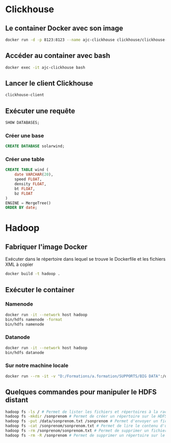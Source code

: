 # Clickhouse

## Le container Docker avec son image

```bash
docker run -d -p 8123:8123 --name ajc-clickhouse clickhouse/clickhouse-server
```

## Accéder au container avec bash

```bash
docker exec -it ajc-clickhouse bash
```

## Lancer le client Clickhouse

```bash
clickhouse-client
```

## Exécuter une requête

```sql
SHOW DATABASES;
```

### Créer une base

```sql
CREATE DATABASE solarwind;
```

### Créer une table

```sql
CREATE TABLE wind (
    date VARCHAR(20),
    speed FLOAT,
    density FLOAT,
    bt FLOAT,
    bz FLOAT
)
ENGINE = MergeTree()
ORDER BY date;
```


# Hadoop

## Fabriquer l'image Docker

Exécuter dans le répertoire dans lequel se trouve le Dockerfile et les fichiers XML à copier

```bash
docker build -t hadoop .
```

## Exécuter le container

### Namenode

```bash
docker run -it --network host hadoop
bin/hdfs namenode -format
bin/hdfs namenode
```

### Datanode

```bash
docker run -it --network host hadoop
bin/hdfs datanode
```

### Sur notre machine locale

```bash
docker run --rm -it -v "D:/Formations/a.formation/SUPPORTS/BIG DATA":/data hadoop
```

## Quelques commandes pour manipuler le HDFS distant

```bash
hadoop fs -ls / # Permet de lister les fichiers et répertoires à la racine de HDFS
hadoop fs -mkdir /sonprenom # Permet de créer un répertoire sur le HDFS
hadoop fs -put /data/sonprenom.txt /sonprenom # Permet d'envoyer un fichier local vers le HDFS
hadoop fs -cat /sonprenom/sonprenom.txt # Permet de lire le contenu d'un fichier sur le HDFS
hadoop fs -rm /sonprenom/sonprenom.txt # Permet de supprimer un fichier sur le HDFS
hadoop fs -rm -R /sonprenom # Permet de supprimer un répertoire sur le HDFS de manière récursive
```
